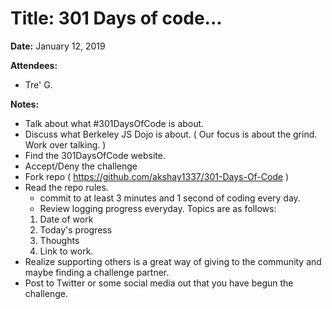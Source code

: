 # Title: 301 Days of code...
**Date:** January 12, 2019

**Attendees:** 
- Tre' G.

**Notes:**
- Talk about what #301DaysOfCode is about.
- Discuss what Berkeley JS Dojo is about. ( Our focus is about the grind. Work over talking. )
- Find the 301DaysOfCode website.
- Accept/Deny the challenge
- Fork repo ( https://github.com/akshay1337/301-Days-Of-Code )
- Read the repo rules.
  - commit to at least 3 minutes and 1 second of coding every day.
  - Review logging progress everyday. Topics are as follows:
  1. Date of work
  2. Today's progress
  3. Thoughts
  4. Link to work.
- Realize supporting others is a great way of giving to the community and maybe finding a challenge partner.
- Post to Twitter or some social media out that you have begun the challenge.
